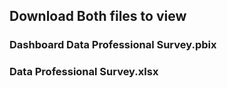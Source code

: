 ## Download Both files to view
### Dashboard Data Professional Survey.pbix
### Data Professional Survey.xlsx
